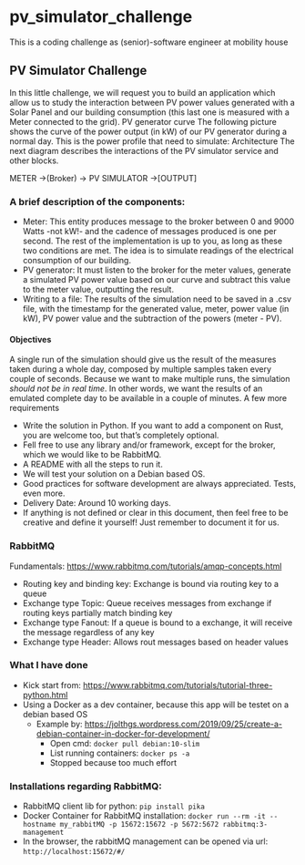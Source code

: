 # pv_simulator_challenge
This is a coding challenge as (senior)-software engineer at mobility house 


## PV Simulator Challenge
In this little challenge, we will request you to build an application which allow us to study the interaction between PV power values generated with a Solar Panel and our building consumption (this last one is measured with a Meter connected to the grid).
PV generator curve
The following picture shows the curve of the power output (in kW) of our PV generator during a normal day. This is the power profile that need to simulate:
Architecture
The next diagram describes the interactions of the PV simulator service and other blocks.
 
METER →(Broker) → PV SIMULATOR →[OUTPUT]
 
### A brief description of the components:
 
 * Meter: This entity produces message to the broker between 0 and 9000 Watts -not kW!- and the cadence of messages produced is one per second. The rest of the implementation is up to you, as long as these two conditions are met. The idea is to simulate readings of the electrical consumption of our building.
 * PV generator: It must listen to the broker for the meter values, generate a simulated PV power value based on our curve and subtract this value to the meter value, outputting the result.
 * Writing to a file: The results of the simulation need to be saved in a .csv file, with the timestamp for the generated value, meter, power value (in kW), PV power value and the subtraction of the powers (meter - PV).
 
#### Objectives
A single run of the simulation should give us the result of the measures taken during a whole day, composed by multiple samples taken every couple of seconds.
Because we want to make multiple runs, the simulation *should not be in real time*. In other words, we want the results of an emulated complete day to be available in a couple of minutes.
A few more requirements
 * Write the solution in Python. If you want to add a component on Rust, you are welcome too, but that’s completely optional.
 * Fell free to use any library and/or framework, except for the broker, which we would like to be RabbitMQ.
 * A README with all the steps to run it.
 * We will test your solution on a Debian based OS.
 * Good practices for software development are always appreciated. Tests, even more.
 * Delivery Date: Around 10 working days.
 * If anything is not defined or clear in this document, then feel free to be creative and define it yourself! Just remember to document it for us.

### RabbitMQ
Fundamentals: https://www.rabbitmq.com/tutorials/amqp-concepts.html
 * Routing key and binding key: Exchange is bound via routing key to a queue
 * Exchange type Topic: Queue receives messages from exchange if routing keys partially match binding key
 * Exchange type Fanout: If a queue is bound to a exchange, it will receive the message regardless of any key
 * Exchange type Header: Allows rout messages based on header values   

### What I have done
 * Kick start from: https://www.rabbitmq.com/tutorials/tutorial-three-python.html
 * Using a Docker as a dev container, because this app will be testet on a debian based OS
   * Example by: https://jolthgs.wordpress.com/2019/09/25/create-a-debian-container-in-docker-for-development/
     * Open cmd: ```docker pull debian:10-slim``` 
     * List running containers: ```docker ps -a```
     * Stopped because too much effort

### Installations regarding RabbitMQ:
 * RabbitMQ client lib for python: ```pip install pika``` 
 * Docker Container for RabbitMQ installation: ```docker run --rm -it --hostname my_rabbitMQ -p 15672:15672 -p 5672:5672 rabbitmq:3-management```
 * In the browser, the rabbitMQ management can be opened via url: ```http://localhost:15672/#/```